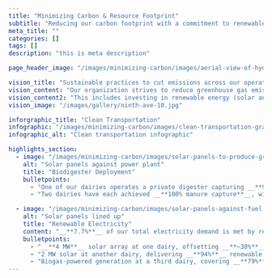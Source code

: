 ```yaml
---
title: "Minimizing Carbon & Resource Footprint"
subtitle: "Reducing our carbon footprint with a commitment to renewable energy and technology"
meta_title: ""
categories: []
tags: []
description: "this is meta description"

page_header_image: "/images/minimizing-carbon/images/aerial-view-of-hydrogen-energy-truck.jpg"

vision_title: "Sustainable practices to cut emissions across our operations"
vision_content: "Our organization strives to reduce greenhouse gas emissions and optimize resource use throughout all its operations—across dairies, manufacturing plants, and supply chain partners."
vision_content2: "This includes investing in renewable energy (solar and bio-gas), improving energy efficiency, and encouraging responsible feed sourcing that shrinks the overall carbon footprint.\n\nBy continually measuring, bench marking, and innovating around energy and emissions, we’ve built long-term resilience while staying true to our commitment to producing wholesome dairy products sustainably."
vision_image: "/images/gallery/ninth-ave-10.jpg"

inforgraphic_title: "Clean Transportation"
infographic: "/images/minimizing-carbon/images/clean-transportation-graphic.png"
infographic_alt: "Clean transportation infographic"

highlights_section:
  - image: "/images/minimizing-carbon/images/solar-panels-to-produce-green-energy.jpg"
    alt: "Solar panels against power plant"
    title: "Biodigester Deployment"
    bulletpoints:
      - "One of our dairies operates a private digester capturing __**95%**__ \nof flush manure methane—total methane captured avoids __**36,105 mt CO₂e**__ annually\n—and produces biogas that avoids __**9,794 mt CO₂e**__ when used for on-site power, generating LCFS & RIN credits."
      - "Two dairies have each achieved __**100% manure capture**__, with biogas used for on-site power or pipeline injection."

  - image: "/images/minimizing-carbon/images/solar-panels-against-fuel.jpg"
    alt: "Solar panels lined up"
    title: "Renewable Electricity"
    content: "__**7.7%**__ of our total electricity demand is met by renewables, highlighted by:\n\n"
    bulletpoints:
      - "__**4 MW**__ solar array at one dairy, offsetting __**~30%**__ of its needs"
      - "2 MW solar at another dairy, delivering __**94%**__ renewable supply"
      - "Biogas-powered generation at a third dairy, covering __**79%**__ of on-site demand"
---
```

